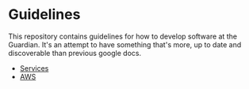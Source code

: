 Guidelines
==========

This repository contains guidelines for how to develop software at the Guardian. It's an attempt to have something that's more, up to date and discoverable than previous google docs.

 * [Services](services.md)
 * [AWS](AWS.md)
